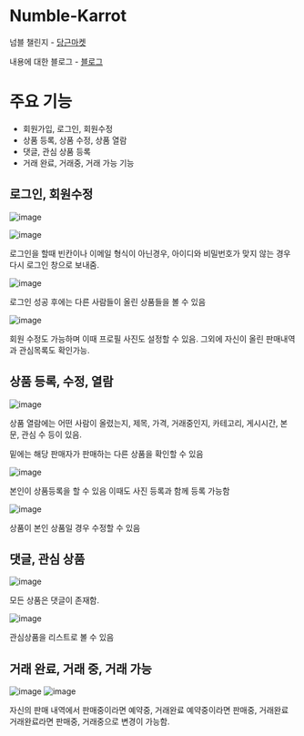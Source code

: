 # Numble-Karrot
<div>
  넘블 챌린지 - <a href='http://54.180.83.222:8080/'>당근마켓</a>
</div>

내용에 대한 블로그 - [블로그](https://velog.io/@seungju0000/Spring%EB%B0%B1%EC%97%94%EB%93%9C-%EB%84%98%EB%B8%94-%EC%B1%8C%EB%A6%B0%EC%A7%80)

# 주요 기능

- 회원가입, 로그인, 회원수정
- 상품 등록, 상품 수정, 상품 열람
- 댓글, 관심 상품 등록
- 거래 완료, 거래중, 거래 가능 기능

## 로그인, 회원수정
![image](https://user-images.githubusercontent.com/53372971/153955817-2a17751a-11ef-4ed6-820b-9c1de06d6986.png)

![image](https://user-images.githubusercontent.com/53372971/153956671-3ade858d-6c90-4ac2-89c5-bc0afe2f9dcb.png)

로그인을 할때 빈칸이나 이메일 형식이 아닌경우, 아이디와 비밀번호가 맞지 않는 경우 다시 로그인 창으로 보내줌.

![image](https://user-images.githubusercontent.com/53372971/153956636-b1b77fcf-fec2-4f16-a5b5-b02af054a5e4.png)

로그인 성공 후에는 다른 사람들이 올린 상품들을 볼 수 있음

![image](https://user-images.githubusercontent.com/53372971/153956898-3e724099-f9aa-4e1d-8344-2bf4acf8e95b.png)

회원 수정도 가능하며 이때 프로필 사진도 설정할 수 있음. 그외에 자신이 올린 판매내역과 관심목록도 확인가능.

## 상품 등록, 수정, 열람

![image](https://user-images.githubusercontent.com/53372971/153957005-d5e8cf7a-74c3-4312-a8b0-7a099485f70d.png)

상품 열람에는 어떤 사람이 올렸는지, 제목, 가격, 거래중인지, 카테고리, 게시시간, 본문, 관심 수 등이 있음.

밑에는 해당 판매자가 판매하는 다른 상품을 확인할 수 있음

![image](https://user-images.githubusercontent.com/53372971/153957163-6a1ac3db-fdeb-4426-bda4-c5f0f25178fd.png)

본인이 상품등록을 할 수 있음 이때도 사진 등록과 함께 등록 가능함

![image](https://user-images.githubusercontent.com/53372971/153957580-8bcf6b6a-66d9-4944-a549-851a686015c6.png)

상품이 본인 상품일 경우 수정할 수 있음

## 댓글, 관심 상품

![image](https://user-images.githubusercontent.com/53372971/153957789-78d94fd8-72f1-4a2e-ace9-b46a5e9c43db.png)


모든 상품은 댓글이 존재함.

![image](https://user-images.githubusercontent.com/53372971/153957818-7317173b-bbb9-4385-a52d-b378bec69173.png)


관심상품을 리스트로 볼 수 있음

## 거래 완료, 거래 중, 거래 가능

![image](https://user-images.githubusercontent.com/53372971/153958165-07113f0c-b265-4847-ae3a-f17047bfdb3e.png)
![image](https://user-images.githubusercontent.com/53372971/153958237-17ac8932-a7c8-4b30-8221-997f392fb677.png)


자신의 판매 내역에서 판매중이라면 예약중, 거래완료 예약중이라면 판매중, 거래완료 거래완료라면 판매중, 거래중으로 변경이 가능함.
